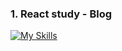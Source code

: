 ### 1. React study - Blog


 [![My Skills](https://skillicons.dev/icons?i=js,react,css,firebase)](https://skillicons.dev)

